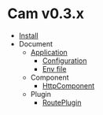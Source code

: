 # Cam v0.3.x

- [Install](https://github.com/go-cam/cam-template)
- Document
  - [Application](https://github.com/go-cam/cam-doc/blob/master/Application/Index.md)
    - [Configuration](https://github.com/go-cam/cam-doc/blob/master/Application/Configuration.md)
    - [Env file](Application/EnvFile.md)
  - Component
    - [HttpComponent](https://github.com/go-cam/cam-doc/blob/master/Component/HttpComponent.md)
  - Plugin
    - [RoutePlugin](ttps://github.com/go-cam/cam-doc/blob/master/Plugin/RoutePlugin.md)
